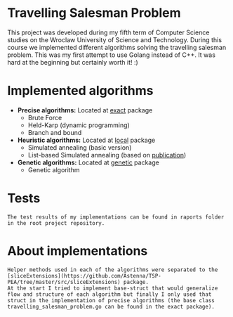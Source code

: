 # Travelling Salesman Problem

This project was developed during my fifth term of Computer Science studies on the Wroclaw University of Science and Technology. During this course we implemented different algorithms solving the travelling salesman problem. This was my first attempt to use Golang instead of C++. It was hard at the beginning but certainly worth it! :)

# Implemented algorithms

- **Precise algorithms:**
    Located at [exact](https://github.com/Astenna/TSP-PEA/tree/master/src/exact) package
    - Brute Force
    - Held-Karp (dynamic programming)
    - Branch and bound
- **Heuristic algorithms:**
    Located at [local](https://github.com/Astenna/TSP-PEA/tree/master/src/local) package
    - Simulated annealing (basic version)
    - List-based Simulated annealing (based on [publication](https://www.hindawi.com/journals/cin/2016/1712630/#B25))
- **Genetic algorithms:**
    Located at [genetic](https://github.com/Astenna/TSP-PEA/tree/master/src/genetic) package
    - Genetic algorithm

# Tests
    The test results of my implementations can be found in raports folder in the root project repository. 

# About implementations
    Helper methods used in each of the algorithms were separated to the [sliceExtensions](https://github.com/Astenna/TSP-PEA/tree/master/src/sliceExtensions) package.
    At the start I tried to implement base-struct that would generalize flow and structure of each algorithm but finally I only used that struct in the implementation of precise algorithms (the base class travelling_salesman_problem.go can be found in the exact package).
